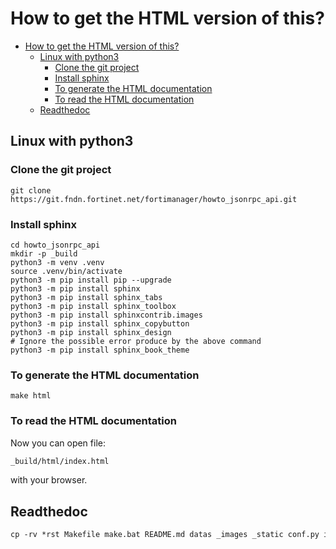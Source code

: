 # How to get the HTML version of this?

- [How to get the HTML version of this?](#how-to-get-the-html-version-of-this)
  - [Linux with python3](#linux-with-python3)
    - [Clone the git project](#clone-the-git-project)
    - [Install sphinx](#install-sphinx)
    - [To generate the HTML documentation](#to-generate-the-html-documentation)
    - [To read the HTML documentation](#to-read-the-html-documentation)
  - [Readthedoc](#readthedoc)

## Linux with python3

### Clone the git project

```shell
git clone https://git.fndn.fortinet.net/fortimanager/howto_jsonrpc_api.git
```

### Install sphinx

```shell
cd howto_jsonrpc_api
mkdir -p _build
python3 -m venv .venv
source .venv/bin/activate
python3 -m pip install pip --upgrade
python3 -m pip install sphinx
python3 -m pip install sphinx_tabs
python3 -m pip install sphinx_toolbox
python3 -m pip install sphinxcontrib.images
python3 -m pip install sphinx_copybutton
python3 -m pip install sphinx_design
# Ignore the possible error produce by the above command
python3 -m pip install sphinx_book_theme
```

### To generate the HTML documentation

```shell
make html
```

### To read the HTML documentation

Now you can open file:

```txt
_build/html/index.html
```

with your browser.

## Readthedoc

```txt
cp -rv *rst Makefile make.bat README.md datas _images _static conf.py images index.rst .readthedocs.yaml requirements.txt ../github_howto_jsonrpc_api/
```
